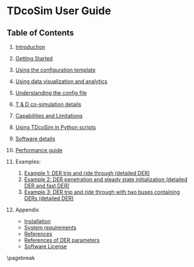# TDcoSim User Guide
## Table of Contents

1. [Introduction](user_guide_introduction.md)
2. [Getting Started](user_guide_getting_started.md)
3. [Using the configuration template](user_guide_configuration_template.md)
4. [Using data visualization and analytics](user_guide_visualization_analytics.md)
5. [Understanding the config file](user_guide_understanding_config.md)
6. [T & D co-simulation details](user_guide_cosimulation_details.md)
7. [Capabilities and Limitations](user_guide_capability_and_limitations.md)
8. [Using TDcoSim in Python scripts](user_guide_advanced_usage.md)
9. [Software details](user_guide_software_details.md)
10. [Performance guide](user_guide_performance.md)
11. Examples:
    1. [Example 1: DER trip and ride through (detailed DER)](examples/Example_1_DER_trip_and_ridethrough.md)
    2. [Example 2: DER penetration and steady state initialization  (detailed DER and fast DER)](examples/Example_2_DER_penetration_and_steadystate.md)
    3. [Example 3: DER trip and ride through with two buses containing DERs (detailed DER)](examples/Example_3_DER_trip_and_ridethrough_2_der_feeders.md)

13. Appendix
     * [Installation](user_guide_installation.md)
     * [System requirements](user_guide_sys_requirements.md)
     * [References](user_guide_references.md)
     * [References of DER parameters](user_guide_understanding_DER_config.md)
     * [Software License](../../LICENSE.md)

\pagebreak
